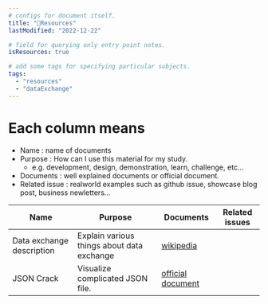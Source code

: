```yaml
---
# configs for document itself.
title: "🚚Resources"
lastModified: "2022-12-22"

# field for querying only entry point notes.
isResources: true

# add some tags for specifying particular subjects.
tags:
  - "resources"
  - "dataExchange"
---
```

# Each column means
- Name : name of documents
- Purpose : How can I use this material for my study.
	- e.g. development, design, demonstration, learn, challenge, etc...
- Documents : well explained documents or official document.
- Related issue : realworld examples such as github issue, showcase blog post, business newletters...

| Name                      | Purpose                                    | Documents                                         | Related issues |
| ------------------------- | ------------------------------------------ | ------------------------------------------------- | -------------- |
| Data exchange description | Explain various things about data exchange | [wikipedia](https://en.wikipedia.org/wiki/Data_exchange)                                     |                |
| JSON Crack                | Visualize complicated JSON file.           | [official document](https://jsoncrack.com/editor) |                |
